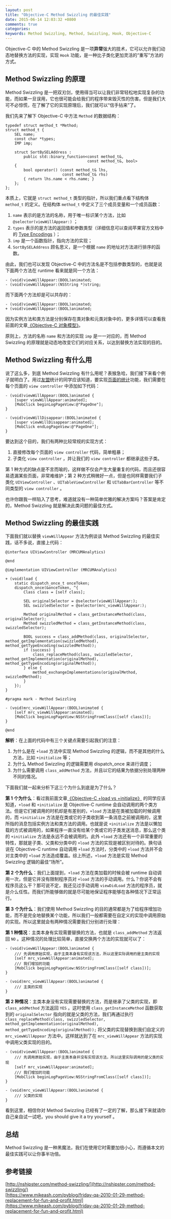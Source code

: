 ```yaml
---
layout: post
title: "Objective-C Method Swizzling 的最佳实践"
date: 2015-06-14 12:03:32 +0800
comments: true
categories: 
keywords: Method Swizzling, Method, Swizzling, Hook, Objective-C
---
```


Objective-C 中的 Method Swizzling 是一项**异常**强大的技术，它可以允许我们动态地替换方法的实现，实现 `Hook` 功能，是一种比子类化更加灵活的“重写”方法的方式。

## Method Swizzling 的原理

Method Swizzling 是一把双刃剑，使用得当可以让我们非常轻松地实现复杂的功能，而如果一旦误用，它也很可能会给我们的程序带来毁灭性的伤害。但是我们大可不必惊慌，在了解了它的实现原理后，我们就可以“信手拈来”了。

我们先来了解下 Objective-C 中方法 `Method` 的数据结构：

``` objc
typedef struct method_t *Method;
struct method_t {
    SEL name;
    const char *types;
    IMP imp;

    struct SortBySELAddress :
        public std::binary_function<const method_t&,
                                    const method_t&, bool>
    {
        bool operator() (const method_t& lhs,
                         const method_t& rhs)
        { return lhs.name < rhs.name; }
    };
};
```

本质上，它就是 `struct method_t` 类型的指针，所以我们重点看下结构体 `method_t` 的定义。在结构体 `method_t` 中定义了三个成员变量和一个成员函数：

1. `name` 表示的是方法的名称，用于唯一标识某个方法，比如 `@selector(viewWillAppear:)` ；
2. `types` 表示的是方法的返回值和参数类型（详细信息可以查阅苹果官方文档中的 [Type Encodings](https://developer.apple.com/library/ios/documentation/Cocoa/Conceptual/ObjCRuntimeGuide/Articles/ocrtTypeEncodings.html#//apple_ref/doc/uid/TP40008048-CH100-SW1) ）；
3. `imp` 是一个函数指针，指向方法的实现；
4. `SortBySELAddress` 顾名思义，是一个根据 `name` 的地址对方法进行排序的函数。

由此，我们也可以发现 Objective-C 中的方法名是不包括参数类型的，也就是说下面两个方法在 runtime 看来就是同一个方法：

``` objc
- (void)viewWillAppear:(BOOL)animated;
- (void)viewWillAppear:(NSString *)string;
```

而下面两个方法却是可以共存的：

``` objc
- (void)viewWillAppear:(BOOL)animated;
+ (void)viewWillAppear:(BOOL)animated;
```

因为实例方法和类方法是分别保存在类对象和元类对象中的，更多详情可以查看我前面的文章[《Objective-C 对象模型》](http://blog.leichunfeng.com/blog/2015/04/25/objective-c-object-model/)。

原则上，方法的名称 `name` 和方法的实现 `imp` 是一一对应的，而 Method Swizzling 的原理就是动态地改变它们的对应关系，以达到替换方法实现的目的。

## Method Swizzling 有什么用

说了这么多，到底 Method Swizzling 有什么用呢？表猴急哈，我们接下来看个例子就明白了。用过[友盟](http://www.umeng.com/)统计的同学应该知道，要实现[页面的统计](http://dev.umeng.com/analytics/ios-doc/integration#3)功能，我们需要在每个页面的 `view controller` 中添加如下代码：

``` objc
- (void)viewWillAppear:(BOOL)animated {
    [super viewWillAppear:animated];
    [MobClick beginLogPageView:@"PageOne"];
}

- (void)viewWillDisappear:(BOOL)animated {
    [super viewWillDisappear:animated];
    [MobClick endLogPageView:@"PageOne"];
}
```

要达到这个目的，我们有两种比较常规的实现方式：

1. 直接修改每个页面的 `view controller` 代码，简单粗暴；
2. 子类化 `view controller` ，并让我们的 `view controller` 都继承这些子类。

第 1 种方式的缺点是不言而喻的，这样做不仅会产生大量重复的代码，而且还很容易遗漏某些页面，非常难维护；第 2 种方式稍微好一点，但是也同样需要我们子类化 `UIViewController` 、`UITableViewController` 和 `UITabBarController` 等不同类型的 `view controller` 。

也许你跟我一样陷入了思考，难道就没有一种简单优雅的解决方案吗？答案是肯定的，Method Swizzling 就是解决此类问题的最佳方式。

## Method Swizzling 的最佳实践

下面我们就以替换 `viewWillAppear` 方法为例谈谈 Method Swizzling 的最佳实践，话不多说，直接上代码：

``` objc
@interface UIViewController (MRCUMAnalytics)

@end

@implementation UIViewController (MRCUMAnalytics)

+ (void)load {
    static dispatch_once_t onceToken;
    dispatch_once(&onceToken, ^{
        Class class = [self class];
        
        SEL originalSelector = @selector(viewWillAppear:);
        SEL swizzledSelector = @selector(mrc_viewWillAppear:);
        
        Method originalMethod = class_getInstanceMethod(class, originalSelector);
        Method swizzledMethod = class_getInstanceMethod(class, swizzledSelector);
        
        BOOL success = class_addMethod(class, originalSelector, method_getImplementation(swizzledMethod), method_getTypeEncoding(swizzledMethod));
        if (success) {
            class_replaceMethod(class, swizzledSelector, method_getImplementation(originalMethod), method_getTypeEncoding(originalMethod));
        } else {
            method_exchangeImplementations(originalMethod, swizzledMethod);
        }
    });
}

#pragma mark - Method Swizzling

- (void)mrc_viewWillAppear:(BOOL)animated {
    [self mrc_viewWillAppear:animated];
    [MobClick beginLogPageView:NSStringFromClass([self class])];
}

@end
```

**解析**：在上面的代码中有三个关键点需要引起我们的注意：

1. 为什么是在 `+load` 方法中实现 Method Swizzling 的逻辑，而不是其他的什么方法，比如 `+initialize` 等；
2. 为什么 Method Swizzling 的逻辑需要用 dispatch_once 来进行调度；
3. 为什么需要调用 `class_addMethod` 方法，并且以它的结果为依据分别处理两种不同的情况。

下面我们就一起来分析下这三个为什么到底是为了什么？

**第 1 个为什么**：看过我前面文章[《Objective-C +load vs +initialize》](http://blog.leichunfeng.com/blog/2015/05/02/objective-c-plus-load-vs-plus-initialize/) 的同学应该知道，`+load` 和 `+initialize` 是 Objective-C runtime 会自动调用的两个类方法。但是它们被调用的时机却是有差别的，`+load` 方法是在类被加载的时候调用的，而 `+initialize` 方法是在类或它的子类收到第一条消息之前被调用的，这里所指的消息包括实例方法和类方法的调用。也就是说 `+initialize` 方法是以懒加载的方式被调用的，如果程序一直没有给某个类或它的子类发送消息，那么这个类的 `+initialize` 方法是永远不会被调用的。此外 `+load` 方法还有一个非常重要的特性，那就是子类、父类和分类中的 `+load` 方法的实现是被区别对待的。换句话说在 Objective-C runtime 自动调用 `+load` 方法时，分类中的 `+load` 方法并不会对主类中的 `+load` 方法造成覆盖。综上所述，`+load` 方法是实现 Method Swizzling 逻辑的最佳“场所”。

**第 2 个为什么**：我们上面提到，`+load` 方法在类加载的时候会被 runtime 自动调用一次，但是它并没有限制程序员对 `+load` 方法的手动调用。什么？你说不会有程序员这么干？那可说不定，我还见过手动调用 `viewDidLoad` 方法的程序员，就是介么任性。而我们所能够做的就是尽可能地保证程序能够在各种情况下正常运行。

**第 3 个为什么**：我们使用 Method Swizzling 的目的通常都是为了给程序增加功能，而不是完全地替换某个功能，所以我们一般都需要在自定义的实现中调用原始的实现。所以这里就会有两种情况需要我们分别进行处理：

**第 1 种情况**：主类本身有实现需要替换的方法，也就是 `class_addMethod` 方法返回 `NO` 。这种情况的处理比较简单，直接交换两个方法的实现就可以了：

``` objc
- (void)viewWillAppear:(BOOL)animated {
    /// 先调用原始实现，由于主类本身有实现该方法，所以这里实际调用的是主类的实现
    [self mrc_viewWillAppear:animated];
    /// 我们增加的功能
    [MobClick beginLogPageView:NSStringFromClass([self class])];
}

- (void)mrc_viewWillAppear:(BOOL)animated {
    /// 主类的实现
}
```

**第 2 种情况**：主类本身没有实现需要替换的方法，而是继承了父类的实现，即 `class_addMethod` 方法返回 `YES` 。这时使用 `class_getInstanceMethod` 函数获取到的 `originalSelector` 指向的就是父类的方法，我们再通过执行 `class_replaceMethod(class, swizzledSelector, method_getImplementation(originalMethod), method_getTypeEncoding(originalMethod));` 将父类的实现替换到我们自定义的 `mrc_viewWillAppear` 方法中。这样就达到了在 `mrc_viewWillAppear` 方法的实现中调用父类实现的目的。

``` objc
- (void)viewWillAppear:(BOOL)animated {
    /// 先调用原始实现，由于主类本身并没有实现该方法，所以这里实际调用的是父类的实现
    [self mrc_viewWillAppear:animated];
    /// 我们增加的功能
    [MobClick beginLogPageView:NSStringFromClass([self class])];
}

- (void)mrc_viewWillAppear:(BOOL)animated {
    /// 父类的实现
}
```

看到这里，相信你对 Method Swizzling 已经有了一定的了解，那么接下来就请你自己亲自试一试吧，you should give it a try yourself 。

## 总结

Method Swizzling 是一种黑魔法，我们在使用它时需要加倍小心，而遵循本文的最佳实践可以让你事半功倍。

## 参考链接

[http://nshipster.com/method-swizzling/](http://nshipster.com/method-swizzling/)
<br>
[https://www.mikeash.com/pyblog/friday-qa-2010-01-29-method-replacement-for-fun-and-profit.html](https://www.mikeash.com/pyblog/friday-qa-2010-01-29-method-replacement-for-fun-and-profit.html)
